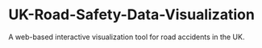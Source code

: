 # UK-Road-Safety-Data-Visualization
A web-based interactive visualization tool for road accidents in the UK. 
